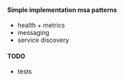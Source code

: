 #### Simple implementation msa patterns
- health + metrics
- messaging
- service discovery

#### TODO
- tests